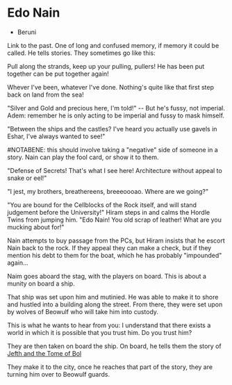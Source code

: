 # Edo Nain
 + Beruni

Link to the past. One of long and confused memory, if memory it could be called. He tells stories. They sometimes go like this:

Pull along the strands, keep up your pulling, pullers! He has been put together can be put together again!

Whever I've been, whatever I've done. Nothing's quite like that first step back on land from the sea!

"Silver and Gold and precious here, I'm told!" -- But he's fussy, not imperial. Adem: remember he is only acting to be imperial and fussy to mask himself.

"Between the ships and the castles? I've heard you actually use gavels in Eshar, I've always wanted to see!"

#NOTABENE: this should involve taking a "negative" side of someone in a story. Nain can play the fool card, or show it to them. 

"Defense of Secrets! That's what I see here! Architecture without appeal to snake or eel!"

"I jest, my brothers, breathereens, breeeoooao. Where are we going?"

"You are bound for the Cellblocks of the Rock itself, and will stand judgement before the University!" Hiram steps in and calms the Hordle Twins from jumping him. "Edo Nain! You old scrap of leather! What are you mucking about for!"

Nain attempts to buy passage from the PCs, but Hiram insists that he escort Nain back to the rock. If they appeal they can make a check, but if they mention his debt to them for the boat, which he has probably "impounded" again... 

Naim goes aboard the stag, with the players on board. This is about a munity on board a ship.

That ship was set upon him and mutinied. He was able to make it to shore and hustled into a building along the street. From there, they were set upon by wolves of Beowulf who will take him into custody.

This is what he wants to hear from you: I understand that there exists a world in which it is possible that you trust him. Do you trust him?

They are then taken on board the ship. On board, he tells them the story of [Jefth and the Tome of Bol](/p/boaz.md)

They make it to the city, once he reaches that part of the story, they are turning him over to Beowulf guards.

